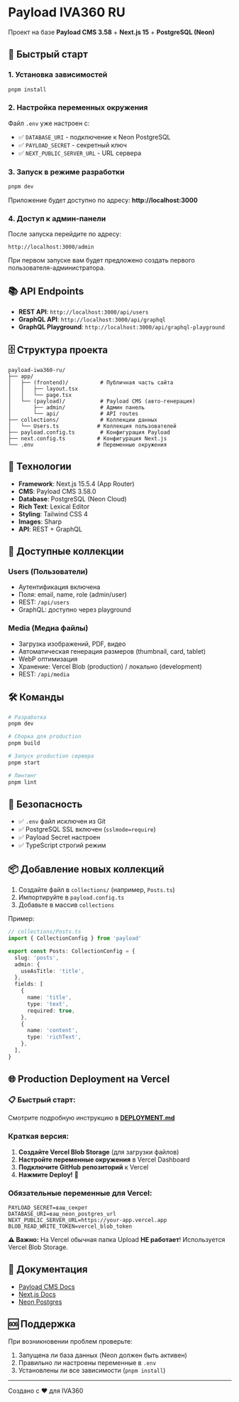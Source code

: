 # Payload IVA360 RU

Проект на базе **Payload CMS 3.58** + **Next.js 15** + **PostgreSQL (Neon)**

## 🚀 Быстрый старт

### 1. Установка зависимостей

```bash
pnpm install
```

### 2. Настройка переменных окружения

Файл `.env` уже настроен с:
- ✅ `DATABASE_URI` - подключение к Neon PostgreSQL
- ✅ `PAYLOAD_SECRET` - секретный ключ
- ✅ `NEXT_PUBLIC_SERVER_URL` - URL сервера

### 3. Запуск в режиме разработки

```bash
pnpm dev
```

Приложение будет доступно по адресу: **http://localhost:3000**

### 4. Доступ к админ-панели

После запуска перейдите по адресу:

```
http://localhost:3000/admin
```

При первом запуске вам будет предложено создать первого пользователя-администратора.

## 📚 API Endpoints

- **REST API**: `http://localhost:3000/api/users`
- **GraphQL API**: `http://localhost:3000/api/graphql`
- **GraphQL Playground**: `http://localhost:3000/api/graphql-playground`

## 🗄️ Структура проекта

```
payload-iwa360-ru/
├── app/
│   ├── (frontend)/          # Публичная часть сайта
│   │   ├── layout.tsx
│   │   └── page.tsx
│   └── (payload)/           # Payload CMS (авто-генерация)
│       ├── admin/           # Админ панель
│       └── api/             # API routes
├── collections/             # Коллекции данных
│   └── Users.ts            # Коллекция пользователей
├── payload.config.ts        # Конфигурация Payload
├── next.config.ts          # Конфигурация Next.js
└── .env                    # Переменные окружения
```

## 🔧 Технологии

- **Framework**: Next.js 15.5.4 (App Router)
- **CMS**: Payload CMS 3.58.0
- **Database**: PostgreSQL (Neon Cloud)
- **Rich Text**: Lexical Editor
- **Styling**: Tailwind CSS 4
- **Images**: Sharp
- **API**: REST + GraphQL

## 📝 Доступные коллекции

### Users (Пользователи)
- Аутентификация включена
- Поля: email, name, role (admin/user)
- REST: `/api/users`
- GraphQL: доступно через playground

### Media (Медиа файлы)
- Загрузка изображений, PDF, видео
- Автоматическая генерация размеров (thumbnail, card, tablet)
- WebP оптимизация
- Хранение: Vercel Blob (production) / локально (development)
- REST: `/api/media`

## 🛠️ Команды

```bash
# Разработка
pnpm dev

# Сборка для production
pnpm build

# Запуск production сервера
pnpm start

# Линтинг
pnpm lint
```

## 🔐 Безопасность

- ✅ `.env` файл исключен из Git
- ✅ PostgreSQL SSL включен (`sslmode=require`)
- ✅ Payload Secret настроен
- ✅ TypeScript строгий режим

## 📦 Добавление новых коллекций

1. Создайте файл в `collections/` (например, `Posts.ts`)
2. Импортируйте в `payload.config.ts`
3. Добавьте в массив `collections`

Пример:

```typescript
// collections/Posts.ts
import { CollectionConfig } from 'payload'

export const Posts: CollectionConfig = {
  slug: 'posts',
  admin: {
    useAsTitle: 'title',
  },
  fields: [
    {
      name: 'title',
      type: 'text',
      required: true,
    },
    {
      name: 'content',
      type: 'richText',
    },
  ],
}
```

## 🌐 Production Deployment на Vercel

### 📋 Быстрый старт:

Смотрите подробную инструкцию в **[DEPLOYMENT.md](./DEPLOYMENT.md)**

### Краткая версия:

1. **Создайте Vercel Blob Storage** (для загрузки файлов)
2. **Настройте переменные окружения** в Vercel Dashboard
3. **Подключите GitHub репозиторий** к Vercel
4. **Нажмите Deploy!** 🚀

### Обязательные переменные для Vercel:

```env
PAYLOAD_SECRET=ваш_секрет
DATABASE_URI=ваш_neon_postgres_url
NEXT_PUBLIC_SERVER_URL=https://your-app.vercel.app
BLOB_READ_WRITE_TOKEN=vercel_blob_token
```

**⚠️ Важно:** На Vercel обычная папка Upload **НЕ работает**! Используется Vercel Blob Storage.

## 📖 Документация

- [Payload CMS Docs](https://payloadcms.com/docs)
- [Next.js Docs](https://nextjs.org/docs)
- [Neon Postgres](https://neon.tech/docs)

## 🆘 Поддержка

При возникновении проблем проверьте:
1. Запущена ли база данных (Neon должен быть активен)
2. Правильно ли настроены переменные в `.env`
3. Установлены ли все зависимости (`pnpm install`)

---

Создано с ❤️ для IVA360
